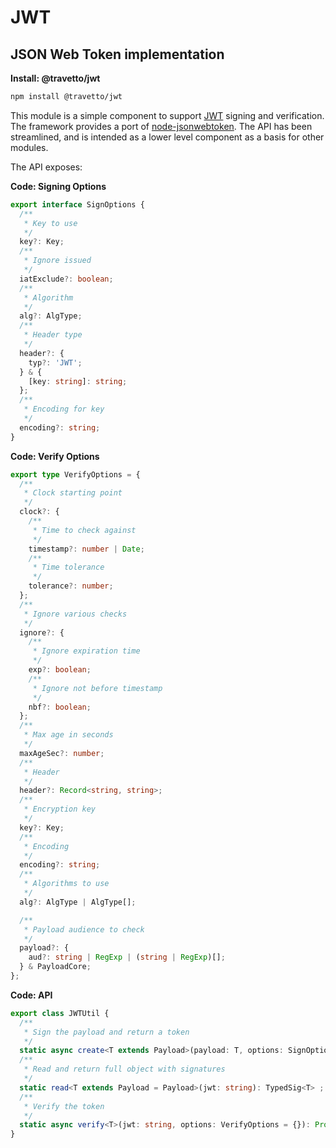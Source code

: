 <!-- This file was generated by @travetto/doc and should not be modified directly -->
<!-- Please modify https://github.com/travetto/travetto/tree/main/module/jwt/README.ts and execute "npx trv doc" to rebuild -->
# JWT
## JSON Web Token implementation

**Install: @travetto/jwt**
```bash
npm install @travetto/jwt
```

This module is a simple component to support [JWT](https://jwt.io/) signing and verification.  The framework provides a port of [node-jsonwebtoken](https://github.com/auth0/node-jsonwebtoken). The API has been streamlined, and is intended as a lower level component as a basis for other modules.

The API exposes:

**Code: Signing Options**
```typescript
export interface SignOptions {
  /**
   * Key to use
   */
  key?: Key;
  /**
   * Ignore issued
   */
  iatExclude?: boolean;
  /**
   * Algorithm
   */
  alg?: AlgType;
  /**
   * Header type
   */
  header?: {
    typ?: 'JWT';
  } & {
    [key: string]: string;
  };
  /**
   * Encoding for key
   */
  encoding?: string;
}
```

**Code: Verify Options**
```typescript
export type VerifyOptions = {
  /**
   * Clock starting point
   */
  clock?: {
    /**
     * Time to check against
     */
    timestamp?: number | Date;
    /**
     * Time tolerance
     */
    tolerance?: number;
  };
  /**
   * Ignore various checks
   */
  ignore?: {
    /**
     * Ignore expiration time
     */
    exp?: boolean;
    /**
     * Ignore not before timestamp
     */
    nbf?: boolean;
  };
  /**
   * Max age in seconds
   */
  maxAgeSec?: number;
  /**
   * Header
   */
  header?: Record<string, string>;
  /**
   * Encryption key
   */
  key?: Key;
  /**
   * Encoding
   */
  encoding?: string;
  /**
   * Algorithms to use
   */
  alg?: AlgType | AlgType[];

  /**
   * Payload audience to check
   */
  payload?: {
    aud?: string | RegExp | (string | RegExp)[];
  } & PayloadCore;
};
```

**Code: API**
```typescript
export class JWTUtil {
  /**
   * Sign the payload and return a token
   */
  static async create<T extends Payload>(payload: T, options: SignOptions = {}): Promise<string> ;
  /**
   * Read and return full object with signatures
   */
  static read<T extends Payload = Payload>(jwt: string): TypedSig<T> ;
  /**
   * Verify the token
   */
  static async verify<T>(jwt: string, options: VerifyOptions = {}): Promise<Payload & T> ;
}
```
